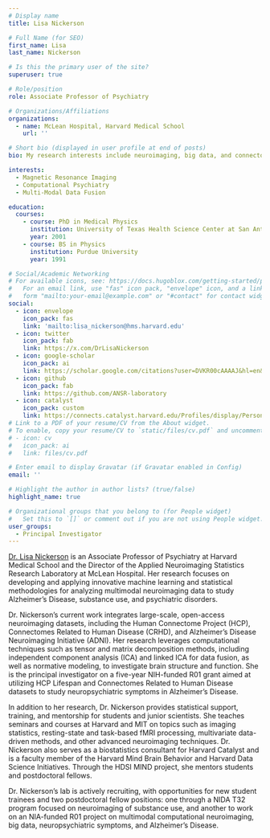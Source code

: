 ```yaml
---
# Display name
title: Lisa Nickerson

# Full Name (for SEO)
first_name: Lisa
last_name: Nickerson

# Is this the primary user of the site?
superuser: true

# Role/position
role: Associate Professor of Psychiatry

# Organizations/Affiliations
organizations:
  - name: McLean Hospital, Harvard Medical School
    url: ''

# Short bio (displayed in user profile at end of posts)
bio: My research interests include neuroimaging, big data, and connectomics.

interests:
  - Magnetic Resonance Imaging
  - Computational Psychiatry
  - Multi-Modal Data Fusion

education:
  courses:
    - course: PhD in Medical Physics
      institution: University of Texas Health Science Center at San Antonio
      year: 2001
    - course: BS in Physics
      institution: Purdue University
      year: 1991

# Social/Academic Networking
# For available icons, see: https://docs.hugoblox.com/getting-started/page-builder/#icons
#   For an email link, use "fas" icon pack, "envelope" icon, and a link in the
#   form "mailto:your-email@example.com" or "#contact" for contact widget.
social:
  - icon: envelope
    icon_pack: fas
    link: 'mailto:lisa_nickerson@hms.harvard.edu'
  - icon: twitter
    icon_pack: fab
    link: https://x.com/DrLisaNickerson
  - icon: google-scholar
    icon_pack: ai
    link: https://scholar.google.com/citations?user=DVKR00cAAAAJ&hl=en&oi=ao
  - icon: github
    icon_pack: fab
    link: https://github.com/ANSR-laboratory
  - icon: catalyst
    icon_pack: custom
    link: https://connects.catalyst.harvard.edu/Profiles/display/Person/65562
# Link to a PDF of your resume/CV from the About widget.
# To enable, copy your resume/CV to `static/files/cv.pdf` and uncomment the lines below.
# - icon: cv
#   icon_pack: ai
#   link: files/cv.pdf

# Enter email to display Gravatar (if Gravatar enabled in Config)
email: ''

# Highlight the author in author lists? (true/false)
highlight_name: true

# Organizational groups that you belong to (for People widget)
#   Set this to `[]` or comment out if you are not using People widget.
user_groups:
  - Principal Investigator
---
```


<a href="https://www.mcleanhospital.org/profile/lisa-nickerson" target="_blank">Dr. Lisa Nickerson</a> is an Associate Professor of Psychiatry at Harvard Medical School and the Director of the Applied Neuroimaging Statistics Research Laboratory at McLean Hospital. Her research focuses on developing and applying innovative machine learning and statistical methodologies for analyzing multimodal neuroimaging data to study Alzheimer’s Disease, substance use, and psychiatric disorders.

Dr. Nickerson’s current work integrates large-scale, open-access neuroimaging datasets, including the Human Connectome Project (HCP), Connectomes Related to Human Disease (CRHD), and Alzheimer’s Disease Neuroimaging Initiative (ADNI). Her research leverages computational techniques such as tensor and matrix decomposition methods, including independent component analysis (ICA) and linked ICA for data fusion, as well as normative modeling, to investigate brain structure and function. She is the principal investigator on a five-year NIH-funded R01 grant aimed at utilizing HCP Lifespan and Connectomes Related to Human Disease datasets to study neuropsychiatric symptoms in Alzheimer’s Disease.

In addition to her research, Dr. Nickerson provides statistical support, training, and mentorship for students and junior scientists. She teaches seminars and courses at Harvard and MIT on topics such as imaging statistics, resting-state and task-based fMRI processing, multivariate data-driven methods, and other advanced neuroimaging techniques. Dr. Nickerson also serves as a biostatistics consultant for Harvard Catalyst and is a faculty member of the Harvard Mind Brain Behavior and Harvard Data Science Initiatives. Through the HDSI MIND project, she mentors students and postdoctoral fellows.

Dr. Nickerson’s lab is actively recruiting, with opportunities for new student trainees and two postdoctoral fellow positions: one through a NIDA T32 program focused on neuroimaging of substance use, and another to work on an NIA-funded R01 project on multimodal computational neuroimaging, big data, neuropsychiatric symptoms, and Alzheimer’s Disease.
